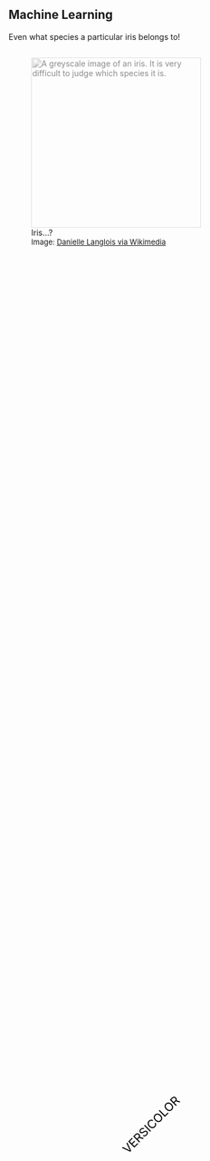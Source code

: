 ## Machine Learning

Even what species a particular iris belongs to!

<figure style="display: inline-block; width: 75%">
  <img src="images/iris_versicolor_2.jpg" width="300" height="300" style="filter: grayscale(100%) opacity(50%)"
    alt="A greyscale image of an iris. It is very difficult to judge which species it is."></img>
  <figcaption>Iris...?</figcaption>
  <figcaption style="font-size: small">Image: <a href="https://commons.wikimedia.org/wiki/File:Iris_versicolor_2.jpg">Danielle Langlois via Wikimedia</a></figcaption>
</figure>
<div style="font-size: 150%; margin-top: 5%; position: absolute; top: 50%; left: 50%; transform: translate(-50%, -50%) rotate(-45deg); color: black">VERSICOLOR</div>
